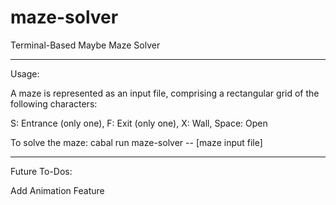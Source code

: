 # maze-solver

Terminal-Based Maybe Maze Solver

-------------------------------------------------------------------
Usage:

A maze is represented as an input file, comprising a rectangular grid of the following characters:

S: Entrance (only one), 
F: Exit (only one), 
X: Wall, 
Space: Open

To solve the maze:
cabal run maze-solver -- [maze input file]

---------------------------------------------------------------------
Future To-Dos:

Add Animation Feature

